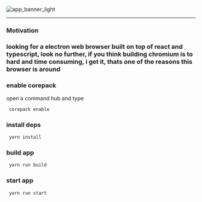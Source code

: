 ![app_banner_light](https://github.com/user-attachments/assets/cdbac65b-21cb-4dc6-b0c9-ad171b7ad809)

----------------------------------------------------------------------------------------------------

### Motivation
### looking for a electron web browser built on top of react and typescript, look no further, if you think building chromium is to hard and time consuming, i get it, thats one of the reasons this browser is around

### enable corepack

open a command hub and type

```bash
 corepack enable 
```

### install deps

```bash
 yarn install 
```

### build app

```bash
 yarn run build
```

### start app

```bash
 yarn run start
```